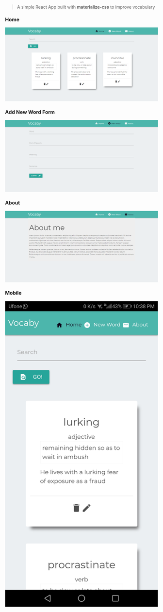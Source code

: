 > A simple React App built with **materialize-css** to improve vocabulary

### Home
![](src/images/home.png)

### Add New Word Form

![](src/images/form.png)
### About
![](src/images/about.png)

### Mobile
![](src/images/mobile.jpg)